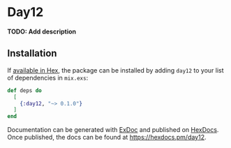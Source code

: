 # Day12

**TODO: Add description**

## Installation

If [available in Hex](https://hex.pm/docs/publish), the package can be installed
by adding `day12` to your list of dependencies in `mix.exs`:

```elixir
def deps do
  [
    {:day12, "~> 0.1.0"}
  ]
end
```

Documentation can be generated with [ExDoc](https://github.com/elixir-lang/ex_doc)
and published on [HexDocs](https://hexdocs.pm). Once published, the docs can
be found at <https://hexdocs.pm/day12>.
